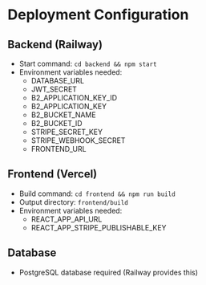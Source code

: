 # Deployment Configuration

## Backend (Railway)
- Start command: `cd backend && npm start`
- Environment variables needed:
  - DATABASE_URL
  - JWT_SECRET
  - B2_APPLICATION_KEY_ID
  - B2_APPLICATION_KEY
  - B2_BUCKET_NAME
  - B2_BUCKET_ID
  - STRIPE_SECRET_KEY
  - STRIPE_WEBHOOK_SECRET
  - FRONTEND_URL

## Frontend (Vercel)
- Build command: `cd frontend && npm run build`
- Output directory: `frontend/build`
- Environment variables needed:
  - REACT_APP_API_URL
  - REACT_APP_STRIPE_PUBLISHABLE_KEY

## Database
- PostgreSQL database required (Railway provides this)

